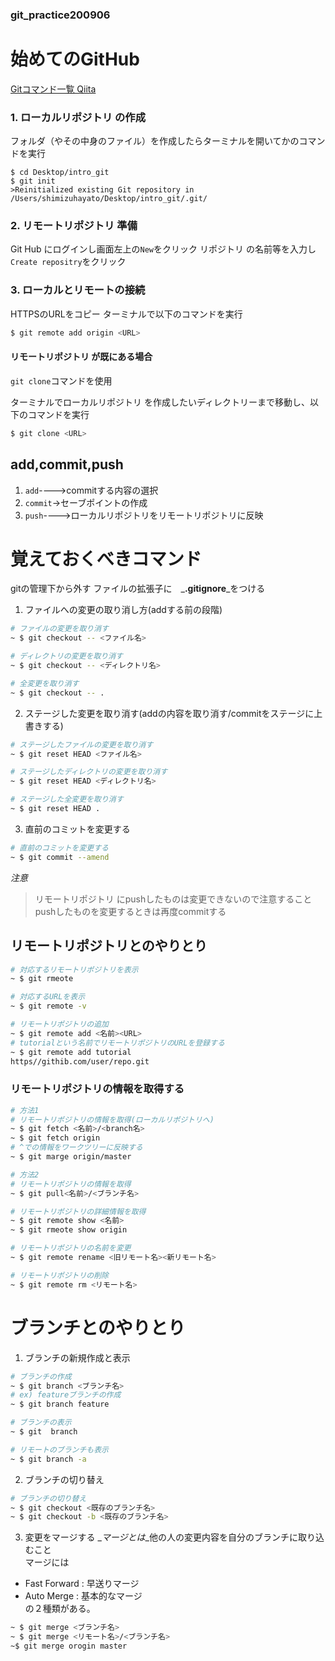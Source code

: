 ### git_practice200906

# 始めてのGitHub
[Gitコマンド一覧 Qiita](https://qiita.com/fukumone/items/73e1a9a62c5e4454263b)
　
### 1. ローカルリポジトリ の作成
フォルダ（やその中身のファイル）を作成したらターミナルを開いてかのコマンドを実行
```badh
$ cd Desktop/intro_git
$ git init
>Reinitialized existing Git repository in /Users/shimizuhayato/Desktop/intro_git/.git/
```
### 2. リモートリポジトリ 準備
Git Hub にログインし画面左上の`New`をクリック
リポジトリ の名前等を入力し`Create repositry`をクリック

### 3. ローカルとリモートの接続
HTTPSのURLをコピー
ターミナルで以下のコマンドを実行
```bash
$ git remote add origin <URL>
```

#### リモートリポジトリ が既にある場合
`git clone`コマンドを使用

ターミナルでローカルリポジトリ を作成したいディレクトリーまで移動し、以下のコマンドを実行
```bash
$ git clone <URL>
```

## add,commit,push
1. `add`---->commitする内容の選択
2. `commit`->セーブポイントの作成
3. `push`---->ローカルリポジトリをリモートリポジトリに反映

# 覚えておくべきコマンド
[](最後の方につける)
gitの管理下から外す
ファイルの拡張子に　_**.gitignore**_をつける

1. ファイルへの変更の取り消し方(addする前の段階)
```bash
# ファイルの変更を取り消す
~ $ git checkout -- <ファイル名>

# ディレクトリの変更を取り消す
~ $ git checkout -- <ディレクトリ名>

# 全変更を取り消す
~ $ git checkout -- .
```

2. ステージした変更を取り消す(addの内容を取り消す/commitをステージに上書きする)

```bash
# ステージしたファイルの変更を取り消す 
~ $ git reset HEAD <ファイル名>

# ステージしたディレクトリの変更を取り消す
~ $ git reset HEAD <ディレクトリ名>

# ステージした全変更を取り消す
~ $ git reset HEAD .
```
3. 直前のコミットを変更する

```bash
# 直前のコミットを変更する
~ $ git commit --amend
```
_*注意*_
> リモートリポジトリ にpushしたものは変更できないので注意すること  
> pushしたものを変更するときは再度commitする

## リモートリポジトリとのやりとり

```bash
# 対応するリモートリポジトリを表示
~ $ git rmeote

# 対応するURLを表示
~ $ git remote -v

# リモートリポジトリの追加
~ $ git remote add <名前><URL>
# tutorialという名前でリモートリポジトリのURLを登録する
~ $ git remote add tutorial
https//githib.com/user/repo.git
```
### リモートリポジトリの情報を取得する
```bash 
# 方法1
# リモートリポジトリの情報を取得(ローカルリポジトリへ)
~ $ git fetch <名前>/<branch名>
~ $ git fetch origin
# ^での情報をワークツリーに反映する
~ $ git marge origin/master

# 方法2
# リモートリポジトリの情報を取得
~ $ git pull<名前>/<ブランチ名>
```
```bash 
# リモートリポジトリの詳細情報を取得
~ $ git remote show <名前>
~ $ git rmeote show origin
```
```bash 
# リモートリポジトリの名前を変更
~ $ git remote rename <旧リモート名><新リモート名>

# リモートリポジトリの削除
~ $ git remote rm <リモート名>
```
# ブランチとのやりとり
1. ブランチの新規作成と表示
```bash
# ブランチの作成
~ $ git branch <ブランチ名>
# ex) featureブランチの作成
~ $ git branch feature

# ブランチの表示
~ $ git  branch

# リモートのブランチも表示
~ $ git branch -a
```
2. ブランチの切り替え
```bash
# ブランチの切り替え
~ $ git checkout <既存のブランチ名>
~ $ git checkout -b <既存のブランチ名>
```
3. 変更をマージする
_*マージとは*_他の人の変更内容を自分のブランチに取り込むこと  
マージには  
* Fast Forward : 早送りマージ  
* Auto Merge : 基本的なマージ  
の２種類がある。

```bash
~ $ git merge <ブランチ名>
~ $ git merge <リモート名>/<ブランチ名>
~$ git merge orogin master

```
